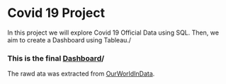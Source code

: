 # Covid 19 Project
In this project we will explore Covid 19 Official Data using SQL. Then, we aim to create a Dashboard using Tableau./
### This is the final [Dashboard](https://public.tableau.com/views/Covid19ExploratoryAnalysis/Dashboard1?:language=es-ES&:display_count=n&:origin=viz_share_link)/
The rawd ata was extracted from [OurWorldInData](https://website-name.com](https://ourworldindata.org/covid-deaths)https://ourworldindata.org/covid-deaths).

